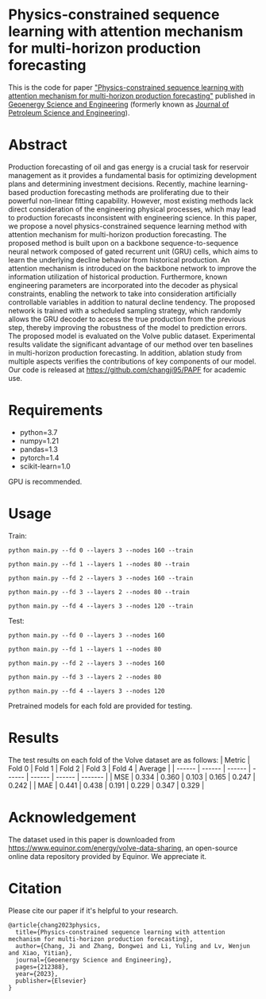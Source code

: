 # Physics-constrained sequence learning with attention mechanism for multi-horizon production forecasting
This is the code for paper ["Physics-constrained sequence learning with attention mechanism for multi-horizon production forecasting"](https://www.sciencedirect.com/science/article/abs/pii/S2949891023009752) published in [Geoenergy Science and Engineering](https://www.sciencedirect.com/journal/geoenergy-science-and-engineering) (formerly known as [Journal of Petroleum Science and Engineering](https://www.sciencedirect.com/journal/journal-of-petroleum-science-and-engineering)). 

# Abstract
Production forecasting of oil and gas energy is a crucial task for reservoir management as it provides a fundamental basis for optimizing development plans and determining investment decisions. Recently, machine learning-based production forecasting methods are proliferating due to their powerful non-linear fitting capability. However, most existing methods lack direct consideration of the engineering physical processes, which may lead to production forecasts inconsistent with engineering science. In this paper, we propose a novel physics-constrained sequence learning method with attention mechanism for multi-horizon production forecasting. The proposed method is built upon on a backbone sequence-to-sequence neural network composed of gated recurrent unit (GRU) cells, which aims to learn the underlying decline behavior from historical production. An attention mechanism is introduced on the backbone network to improve the information utilization of historical production. Furthermore, known engineering parameters are incorporated into the decoder as physical constraints, enabling the network to take into consideration artificially controllable variables in addition to natural decline tendency. The proposed network is trained with a scheduled sampling strategy, which randomly allows the GRU decoder to access the true production from the previous step, thereby improving the robustness of the model to prediction errors. The proposed model is evaluated on the Volve public dataset. Experimental results validate the significant advantage of our method over ten baselines in multi-horizon production forecasting. In addition, ablation study from multiple aspects verifies the contributions of key components of our model. Our code is released at https://github.com/changji95/PAPF for academic use.

# Requirements
* python=3.7
* numpy=1.21
* pandas=1.3
* pytorch=1.4
* scikit-learn=1.0

GPU is recommended.

# Usage
Train: 
```
python main.py --fd 0 --layers 3 --nodes 160 --train
```
```
python main.py --fd 1 --layers 1 --nodes 80 --train
```
```
python main.py --fd 2 --layers 3 --nodes 160 --train
```
```
python main.py --fd 3 --layers 2 --nodes 80 --train
```
```
python main.py --fd 4 --layers 3 --nodes 120 --train
```
Test:
```
python main.py --fd 0 --layers 3 --nodes 160
```
```
python main.py --fd 1 --layers 1 --nodes 80
```
```
python main.py --fd 2 --layers 3 --nodes 160
```
```
python main.py --fd 3 --layers 2 --nodes 80
```
```
python main.py --fd 4 --layers 3 --nodes 120
```
Pretrained models for each fold are provided for testing.

# Results
The test results on each fold of the Volve dataset are as follows:
| Metric | Fold 0 | Fold 1 | Fold 2 | Fold 3 | Fold 4 | Average |
| ------ | ------ | ------ | ------ | ------ | ------ | ------- |
|   MSE  | 0.334  | 0.360  | 0.103  | 0.165  | 0.247  |  0.242  |
|   MAE  | 0.441  | 0.438  | 0.191  | 0.229  | 0.347  |  0.329  |

# Acknowledgement
The dataset used in this paper is downloaded from https://www.equinor.com/energy/volve-data-sharing, an open-source online data repository provided by Equinor. 
We appreciate it.

# Citation
Please cite our paper if it's helpful to your research.
```
@article{chang2023physics,
  title={Physics-constrained sequence learning with attention mechanism for multi-horizon production forecasting},
  author={Chang, Ji and Zhang, Dongwei and Li, Yuling and Lv, Wenjun and Xiao, Yitian},
  journal={Geoenergy Science and Engineering},
  pages={212388},
  year={2023},
  publisher={Elsevier}
}
```
